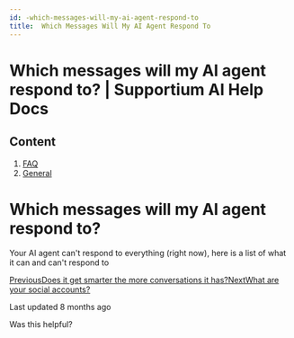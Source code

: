 ```yaml
---
id: -which-messages-will-my-ai-agent-respond-to
title:  Which Messages Will My AI Agent Respond To
---
```



# Which messages will my AI agent respond to? | Supportium AI Help Docs

## Content

  1. [FAQ](/faq)
  2. [General](/faq/general)

# Which messages will my AI agent respond to?

Your AI agent can't respond to everything (right now), here is a list of what it can and can't respond to

[PreviousDoes it get smarter the more conversations it has?](/faq/general/does-it-get-smarter-the-more-conversations-it-has)[NextWhat are your social accounts?](/faq/general/what-are-your-social-accounts)

Last updated 8 months ago

Was this helpful?
